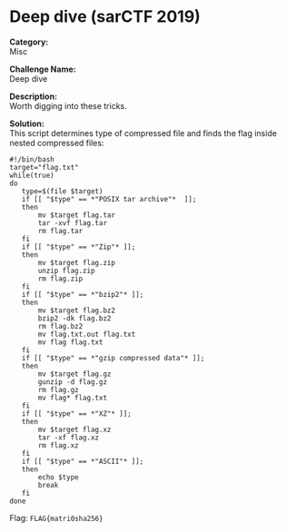 # Deep dive (sarCTF 2019)
**Category:** <br/>
Misc <br/>

**Challenge Name:** <br/>
Deep dive <br/>

**Description:** <br/>
Worth digging into these tricks.

**Solution:** <br/>
This script determines type of compressed file and finds the flag inside nested compressed files:

```
#!/bin/bash
target="flag.txt"
while(true)
do
   type=$(file $target)
   if [[ "$type" == *"POSIX tar archive"*  ]];
   then
       mv $target flag.tar
       tar -xvf flag.tar
       rm flag.tar
   fi
   if [[ "$type" == *"Zip"* ]];
   then
       mv $target flag.zip
       unzip flag.zip
       rm flag.zip
   fi
   if [[ "$type" == *"bzip2"* ]];
   then
       mv $target flag.bz2
       bzip2 -dk flag.bz2
       rm flag.bz2
       mv flag.txt.out flag.txt
       mv flag flag.txt
   fi
   if [[ "$type" == *"gzip compressed data"* ]];
   then
       mv $target flag.gz
       gunzip -d flag.gz
       rm flag.gz
       mv flag* flag.txt
   fi
   if [[ "$type" == *"XZ"* ]];
   then
       mv $target flag.xz
       tar -xf flag.xz
       rm flag.xz
   fi
   if [[ "$type" == *"ASCII"* ]];
   then
       echo $type
       break
   fi
done
```

Flag: ```FLAG{matri0sha256}```
